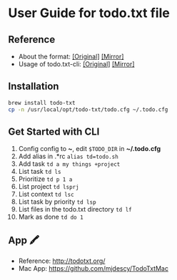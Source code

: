 # User Guide for todo.txt file

## Reference

- About the format: [[Original]](https://github.com/todotxt/todo.txt/blob/master/README.md) [[Mirror]](CONCEPT.md)
- Usage of todo.txt-cli: [[Original]](https://github.com/todotxt/todo.txt-cli/blob/master/USAGE.md) [[Mirror]](USAGE.md)

## Installation

```bash
brew install todo-txt
cp -n /usr/local/opt/todo-txt/todo.cfg ~/.todo.cfg
```

## Get Started with CLI

1. Config config to **~**, edit `$TODO_DIR` in **~/.todo.cfg**
2. Add alias in .\*rc `alias td=todo.sh`
3. Add task `td a my things +project`
4. List task `td ls`
5. Prioritize `td p 1 a`
6. List project `td lsprj`
7. List context `td lsc`
8. List task by priority `td lsp`
9. List files in the todo.txt directory `td lf`
10. Mark as done `td do 1`

## App 🖍

- Reference: http://todotxt.org/
- Mac App: https://github.com/mjdescy/TodoTxtMac
